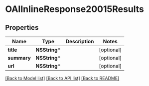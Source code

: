 # OAIInlineResponse20015Results

## Properties
Name | Type | Description | Notes
------------ | ------------- | ------------- | -------------
**title** | **NSString*** |  | [optional] 
**summary** | **NSString*** |  | [optional] 
**url** | **NSString*** |  | [optional] 

[[Back to Model list]](../README.md#documentation-for-models) [[Back to API list]](../README.md#documentation-for-api-endpoints) [[Back to README]](../README.md)


